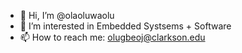 - 👋 Hi, I’m @olaoluwaolu
- 👀 I’m interested in Embedded Systsems + Software
- 📫 How to reach me: olugbeoj@clarkson.edu

<!---
olaoluwaolu/olaoluwaolu is a ✨ special ✨ repository because its `README.md` (this file) appears on your GitHub profile.
You can click the Preview link to take a look at your changes.
--->
